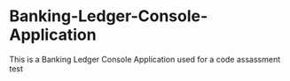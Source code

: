 # Banking-Ledger-Console-Application
This is a Banking Ledger Console Application used for a code assassment test
